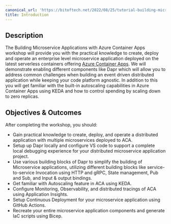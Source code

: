 ```yaml
---
canonical_url: 'https://bitoftech.net/2022/08/25/tutorial-building-microservice-applications-azure-container-apps-dapr/'
title: Introduction
---
```


## Description
The Building Microservice Applications with Azure Container Apps workshop will provide you with the practical knowledge to create, deploy and operate an enterprise level microservice application deployed on the latest serverless containers offering [Azure Container Apps](https://learn.microsoft.com/en-us/azure/container-apps/overview). We will demonstrate enabling different components like Dapr which will allow you to address common challenges when building an event driven distributed application while keeping your code platform agnostic. In addition to this you will get familiar with the built-in autoscaling capabilities in Azure Container Apps using KEDA and how to control spending by scaling down to zero replicas.

## Objectives & Outcomes
After completing the workshop, you should:
 
- Gain practical knowledge to create, deploy, and operate a distributed application with multiple microservices deployed to ACA.
- Setup up Dapr locally and configure VS code to support a complete local debugging experience for your distributed microservice application project.
- Use various building blocks of Dapr to simplify the building of Microservice applications, utilizing different building blocks like service-to-service Invocation using HTTP and gRPC, State management, Pub and Sub, and Input & output bindings.
- Get familiar with Autoscaling feature in ACA using KEDA.
- Configure Monitoring, Observability, and distributed tracings of ACA using Application Insights.
- Setup Continuous Deployment for your microservice application using GitHub Actions.
- Recreate your entire microservice application components and generate IaC scripts using Bicep.
